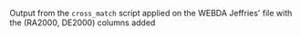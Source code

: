 

Output from the `cross_match` script applied on the WEBDA Jeffries' file with the (RA2000, DE2000) columns added